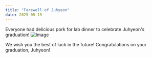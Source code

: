 ```yaml
---
title: "Farewell of Juhyeon"
date: 2025-05-15
---
```


Everyone had delicious pork for lab dinner to celebrate Juhyeon's graduation!
![Image](//bspl.korea.ac.kr/Board/Lab_News/2025/250515_Juhyeon_Farewell.jpeg)

We wish you the best of luck in the future! Congratulations on your graduation, Juhyeon!
